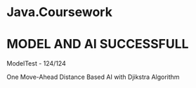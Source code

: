 # Java.Coursework

# MODEL AND AI SUCCESSFULL

ModelTest - 124/124

One Move-Ahead Distance Based AI with Djikstra Algorithm

